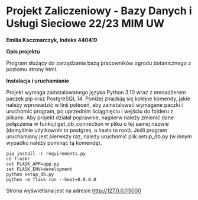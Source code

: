 <h1>Projekt Zaliczeniowy - Bazy Danych i Usługi Sieciowe 22/23 MIM UW</h1>

**Emilia Kaczmarczyk, Indeks 440419**

**Opis projektu**

Program służący do zarządzania bazą pracowników ogrodu botanicznego z poziomu strony html.

**Instalacja i uruchamianie**

Projekt wymaga zainstalowanego języka Python 3.10 wraz z menadżerem paczek pip oraz PostgreSQL 14. Poniżej znajdują się kolejne komendy, jakie należy wprowadzić w linii poleceń, aby zainstalować wymagane paczki i uruchomić program, po uprzednim ściągnięciu i wejściu do folderu z plikami. Aby projekt działał poprawnie, najpierw należy zmienić dane połączenia w funkcji get_db_connection w pliku o tej samej nazwie (domyślnie użytkownik to postgres, a hasło to root). Jeśli program uruchamiany jest pierwszy raz, należy uruchomić plik setup_db.py (w innym wypadku należy pominąć tą komendę).
    
    pip install -r requirements.py
    cd flaskr
    set FLASK_APP=app.py
    set FLASK_ENV=development
    python setup_db.py
    python -m flask run --host=0.0.0.0
    
Strona wyświetlana jest na adresie http://127.0.0.1:5000 
